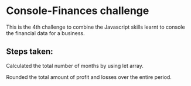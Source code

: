 # Console-Finances challenge

This is the 4th challenge to combine the Javascript skills learnt to console the financial data for a business.

## Steps taken:

Calculated the total number of months by using let array.

Rounded the total amount of profit and losses over the entire period.
